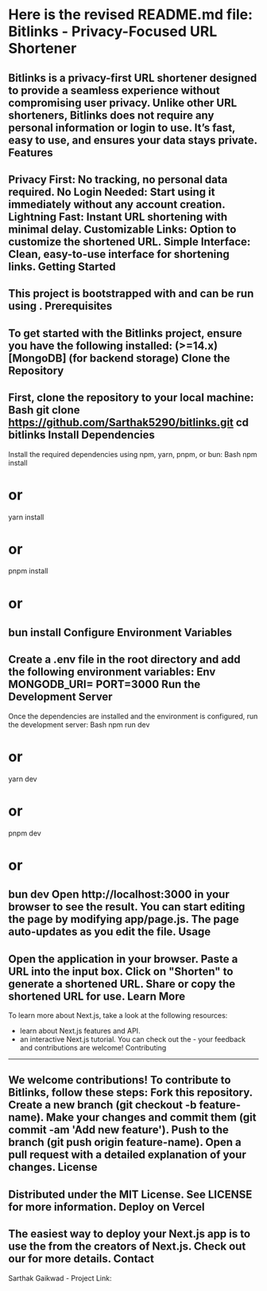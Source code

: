Here is the revised README.md file:
Bitlinks - Privacy-Focused URL Shortener
=====================================================
Bitlinks is a privacy-first URL shortener designed to provide a seamless experience without compromising user privacy. Unlike other URL shorteners, Bitlinks does not require any personal information or login to use. It’s fast, easy to use, and ensures your data stays private.
Features
-----------
Privacy First: No tracking, no personal data required.
No Login Needed: Start using it immediately without any account creation.
Lightning Fast: Instant URL shortening with minimal delay.
Customizable Links: Option to customize the shortened URL.
Simple Interface: Clean, easy-to-use interface for shortening links.
Getting Started
-------------------
This project is bootstrapped with  and can be run using .
Prerequisites
------------------
To get started with the Bitlinks project, ensure you have the following installed:
 (>=14.x)
[MongoDB] (for backend storage)
Clone the Repository
-------------------------
First, clone the repository to your local machine:
Bash
git clone https://github.com/Sarthak5290/bitlinks.git
cd bitlinks
Install Dependencies
-------------------------
Install the required dependencies using npm, yarn, pnpm, or bun:
Bash
npm install
# or
yarn install
# or
pnpm install
# or
bun install
Configure Environment Variables
--------------------------------------
Create a .env file in the root directory and add the following environment variables:
Env
MONGODB_URI=<your-mongodb-uri>
PORT=3000
Run the Development Server
----------------------------------
Once the dependencies are installed and the environment is configured, run the development server:
Bash
npm run dev
# or
yarn dev
# or
pnpm dev
# or
bun dev
Open http://localhost:3000 in your browser to see the result.
You can start editing the page by modifying app/page.js. The page auto-updates as you edit the file.
Usage
-----
Open the application in your browser.
Paste a URL into the input box.
Click on "Shorten" to generate a shortened URL.
Share or copy the shortened URL for use.
Learn More
--------------
To learn more about Next.js, take a look at the following resources:
 - learn about Next.js features and API.
 - an interactive Next.js tutorial.
You can check out the  - your feedback and contributions are welcome!
Contributing
--------------
We welcome contributions! To contribute to Bitlinks, follow these steps:
Fork this repository.
Create a new branch (git checkout -b feature-name).
Make your changes and commit them (git commit -am 'Add new feature').
Push to the branch (git push origin feature-name).
Open a pull request with a detailed explanation of your changes.
License
-------
Distributed under the MIT License. See LICENSE for more information.
Deploy on Vercel
---------------------
The easiest way to deploy your Next.js app is to use the  from the creators of Next.js.
Check out our  for more details.
Contact
-------
Sarthak Gaikwad - 
Project Link: 
